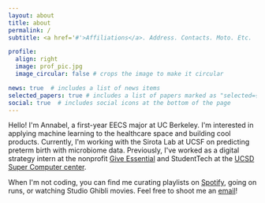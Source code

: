 ```yaml
---
layout: about
title: about
permalink: /
subtitle: <a href='#'>Affiliations</a>. Address. Contacts. Moto. Etc.

profile:
  align: right
  image: prof_pic.jpg
  image_circular: false # crops the image to make it circular

news: true  # includes a list of news items
selected_papers: true # includes a list of papers marked as "selected={true}"
social: true  # includes social icons at the bottom of the page
---
```


Hello! I'm Annabel, a first-year EECS major at UC Berkeley. I'm interested in applying machine learning to the healthcare space and building cool products. Currently, I'm working with the Sirota Lab at UCSF on predicting preterm birth with microbiome data. Previously, I've worked as a digital strategy intern at the nonprofit [Give Essential](https://www.giveessential.org/) and StudentTech at the [UCSD Super Computer center](https://education.sdsc.edu/studenttech/). 

When I'm not coding, you can find me curating playlists on [Spotify](https://open.spotify.com/user/wl2d8bv1f8n4h8p76jec96mg9?si=EPiCNc0JTbec1bWqhyGYUg), going on runs, or watching Studio Ghibli movies. Feel free to shoot me an [email](mailto:annabelng@berkeley.edu)!
